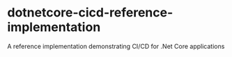 # dotnetcore-cicd-reference-implementation

A reference implementation demonstrating CI/CD for .Net Core applications
